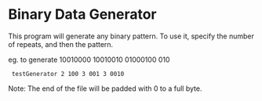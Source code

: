 # Binary Data Generator

This program will generate any binary pattern. To use it, specify the number of repeats, and then the pattern.

eg. to generate 10010000 10010010 01000100 010

     testGenerator 2 100 3 001 3 0010

Note: The end of the file will be padded with 0 to a full byte.
